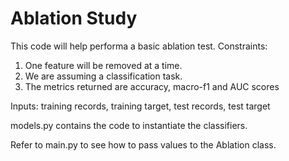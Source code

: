 # Ablation Study

This code will help performa a basic ablation test.
Constraints:
1. One feature will be removed at a time.
2. We are assuming a classification task.
3. The metrics returned are accuracy, macro-f1 and AUC scores

Inputs:
training records, training target, test records, test target

models.py contains the code to instantiate the classifiers.

Refer to main.py to see how to pass values to the Ablation class.

